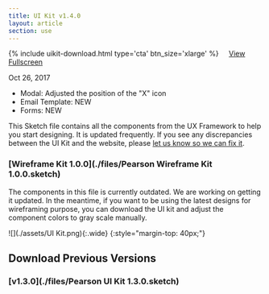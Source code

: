 ```yaml
---
title: UI Kit v1.4.0
layout: article
section: use
---
```


{% include uikit-download.html type='cta' btn_size='xlarge' %} <a class="pe-btn--btn_xlarge" href="https://sketch.cloud/s/qepzy/all/page-1/ui-kit" target="_blank" style="margin-left: 16px;">View Fullscreen</a>



Oct 26, 2017

 * Modal: Adjusted the position of the "X" icon
 * Email Template: NEW
 * Forms: NEW


This Sketch file contains all the components from the UX Framework to help you start designing. It is updated frequently. If you see any discrepancies between the UI Kit and the website, please [let us know so we can fix it]({{site.baseurl}}/contact).


### [Wireframe Kit 1.0.0](./files/Pearson Wireframe Kit 1.0.0.sketch)

The components in this file is currently outdated. We are working on getting it updated. In the meantime, if you want to be using the latest designs for wireframing purpose, you can download the UI kit and adjust the component colors to gray scale manually.


![](./assets/UI Kit.png){:.wide}
{:style="margin-top: 40px;"}

## Download Previous Versions

### [v1.3.0](./files/Pearson UI Kit 1.3.0.sketch)
